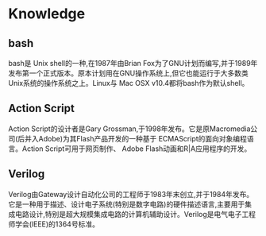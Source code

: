 # Knowledge

## bash

bash是 Unix shell的一种,在1987年由Brian Fox为了GNU计划而编写,并于1989年发布第一个正式版本。原本计划用在GNU操作系统上,但它也能运行于大多数类Unix系统的操作系统之上。Linux与 Mac OSX v10.4都将bash作为默认shell。

## Action Script
Action Script的设计者是Gary Grossman,于1998年发布。它是原Macromedia公司(后并入Adobe)为其Flash产品开发的一种基于 ECMAScript的面向对象编程语言。Action Script可用于网页制作、 Adobe Flash动画和R|A应用程序的开发。

## Verilog
Verilog由Gateway设计自动化公司的工程师于1983年末创立,并于1984年发布。它是一种用于描述、设计电子系统(特别是数字电路)的硬件描述语言,主要用于集成电路设计,特别是超大规模集成电路的计算机辅助设计。Verilog是电气电子工程师学会(lEEE)的1364号标准。

## 